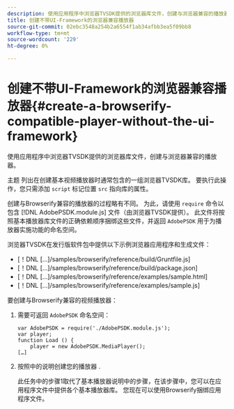 ```yaml
---
description: 使用应用程序中浏览器TVSDK提供的浏览器库文件，创建与浏览器兼容的播放器。
title: 创建不带UI-Framework的浏览器兼容播放器
source-git-commit: 02ebc3548a254b2a6554f1ab34afbb3ea5f09bb8
workflow-type: tm+mt
source-wordcount: '229'
ht-degree: 0%

---
```


# 创建不带UI-Framework的浏览器兼容播放器{#create-a-browserify-compatible-player-without-the-ui-framework}

使用应用程序中浏览器TVSDK提供的浏览器库文件，创建与浏览器兼容的播放器。

主题 [](../../../browser-tvsdk-2.4/getting-started/c-psdk-browser-tvsdk-2.4-create-a-basic-player/t-psdk-browser-tvsdk-2.4-create-basic-player-tvsdk.md) 列出在创建基本视频播放器时通常包含的一组浏览器TVSDK库。 要执行此操作，您只需添加 `script` 标记位置 `src` 指向库的属性。

创建与Browserify兼容的播放器的过程略有不同。 为此，请使用 `require` 命令以包含 [!DNL AdobePSDK.module.js] 文件（由浏览器TVSDK提供）。 此文件将按照基本播放器库文件的正确依赖顺序捆绑这些文件，并返回 `AdobePSDK` 用于为播放器实施功能的命名空间。

浏览器TVSDK在发行版软件包中提供以下示例浏览器应用程序和生成文件：

* [！DNL [...]/samples/browserify/reference/build/Gruntfile.js]
* [！DNL [...]/samples/browserify/reference/build/package.json]
* [！DNL [...]/samples/browserify/reference/examples/sample.html]
* [！DNL [...]/samples/browserify/reference/examples/sample.js]

要创建与Browserify兼容的视频播放器：

1. 需要可返回 `AdobePSDK` 命名空间：

   ```
   var AdobePSDK = require('./AdobePSDK.module.js'); 
   var player; 
   function Load () { 
       player = new AdobePSDK.MediaPlayer(); 
   […]
   ```

1. 按照中的说明创建您的播放器 [](../../../browser-tvsdk-2.4/getting-started/c-psdk-browser-tvsdk-2.4-create-a-basic-player/t-psdk-browser-tvsdk-2.4-create-basic-player-tvsdk.md).

   此任务中的步骤1取代了基本播放器说明中的步骤，在该步骤中，您可以在应用程序文件中提供各个基本播放器库。
您现在可以使用Browserify捆绑应用程序文件。
